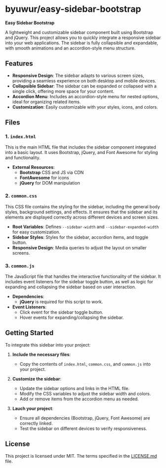 # byuwur/easy-sidebar-bootstrap

**Easy Sidebar Bootstrap**

A lightweight and customizable sidebar component built using Bootstrap and jQuery. This project allows you to quickly integrate a responsive sidebar into your web applications. The sidebar is fully collapsible and expandable, with smooth animations and an accordion-style menu structure.

## Features

-   **Responsive Design**: The sidebar adapts to various screen sizes, providing a seamless experience on both desktop and mobile devices.
-   **Collapsible Sidebar**: The sidebar can be expanded or collapsed with a single click, offering more space for your content.
-   **Accordion Menu**: Includes an accordion-style menu for nested options, ideal for organizing related items.
-   **Customization**: Easily customizable with your styles, icons, and colors.

## Files

### 1. `index.html`

This is the main HTML file that includes the sidebar component integrated into a basic layout. It uses Bootstrap, jQuery, and Font Awesome for styling and functionality.

-   **External Resources**:
    -   **Bootstrap** CSS and JS via CDN
    -   **FontAwesome** for icons
    -   **jQuery** for DOM manipulation

### 2. `common.css`

This CSS file contains the styling for the sidebar, including the general body styles, background settings, and effects. It ensures that the sidebar and its elements are displayed correctly across different devices and screen sizes.

-   **Root Variables**: Defines `--sidebar-width` and `--sidebar-expanded-width` for easy customization.
-   **Sidebar Styles**: Styles for the sidebar, accordion items, and toggle button.
-   **Responsive Design**: Media queries to adjust the layout on smaller screens.

### 3. `common.js`

The JavaScript file that handles the interactive functionality of the sidebar. It includes event listeners for the sidebar toggle button, as well as logic for expanding and collapsing the sidebar based on user interaction.

-   **Dependencies**:
    -   **jQuery** is required for this script to work.
-   **Event Listeners**:
    -   Click event for the sidebar toggle button.
    -   Hover events for expanding/collapsing the sidebar.

## Getting Started

To integrate this sidebar into your project:

1. **Include the necessary files**:

    - Copy the contents of `index.html`, `common.css`, and `common.js` into your project.

2. **Customize the sidebar**:

    - Update the sidebar options and links in the HTML file.
    - Modify the CSS variables to adjust the sidebar width and colors.
    - Add or remove items from the accordion menu as needed.

3. **Lauch your project**:
    - Ensure all dependencies (Bootstrap, jQuery, Font Awesome) are correctly linked.
    - Test the sidebar on different devices to verify responsiveness.

## License

This project is licensed under MIT. The terms specified in the [LICENSE.md](LICENSE.md) file.
